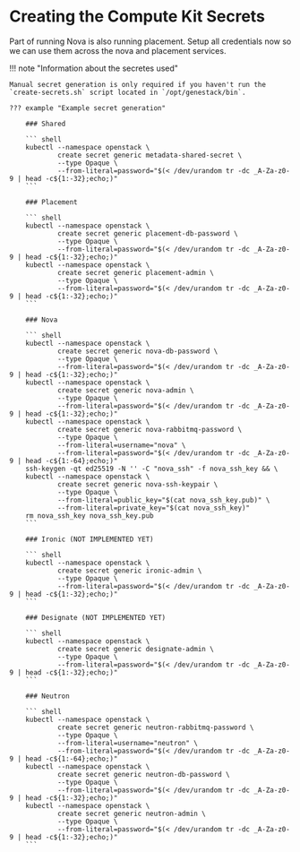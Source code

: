 # Creating the Compute Kit Secrets

Part of running Nova is also running placement. Setup all credentials now so we can use them across the nova and placement services.

!!! note "Information about the secretes used"

    Manual secret generation is only required if you haven't run the `create-secrets.sh` script located in `/opt/genestack/bin`.

    ??? example "Example secret generation"

        ### Shared

        ``` shell
        kubectl --namespace openstack \
                create secret generic metadata-shared-secret \
                --type Opaque \
                --from-literal=password="$(< /dev/urandom tr -dc _A-Za-z0-9 | head -c${1:-32};echo;)"
        ```

        ### Placement

        ``` shell
        kubectl --namespace openstack \
                create secret generic placement-db-password \
                --type Opaque \
                --from-literal=password="$(< /dev/urandom tr -dc _A-Za-z0-9 | head -c${1:-32};echo;)"
        kubectl --namespace openstack \
                create secret generic placement-admin \
                --type Opaque \
                --from-literal=password="$(< /dev/urandom tr -dc _A-Za-z0-9 | head -c${1:-32};echo;)"
        ```

        ### Nova

        ``` shell
        kubectl --namespace openstack \
                create secret generic nova-db-password \
                --type Opaque \
                --from-literal=password="$(< /dev/urandom tr -dc _A-Za-z0-9 | head -c${1:-32};echo;)"
        kubectl --namespace openstack \
                create secret generic nova-admin \
                --type Opaque \
                --from-literal=password="$(< /dev/urandom tr -dc _A-Za-z0-9 | head -c${1:-32};echo;)"
        kubectl --namespace openstack \
                create secret generic nova-rabbitmq-password \
                --type Opaque \
                --from-literal=username="nova" \
                --from-literal=password="$(< /dev/urandom tr -dc _A-Za-z0-9 | head -c${1:-64};echo;)"
        ssh-keygen -qt ed25519 -N '' -C "nova_ssh" -f nova_ssh_key && \
        kubectl --namespace openstack \
                create secret generic nova-ssh-keypair \
                --type Opaque \
                --from-literal=public_key="$(cat nova_ssh_key.pub)" \
                --from-literal=private_key="$(cat nova_ssh_key)"
        rm nova_ssh_key nova_ssh_key.pub
        ```

        ### Ironic (NOT IMPLEMENTED YET)

        ``` shell
        kubectl --namespace openstack \
                create secret generic ironic-admin \
                --type Opaque \
                --from-literal=password="$(< /dev/urandom tr -dc _A-Za-z0-9 | head -c${1:-32};echo;)"
        ```

        ### Designate (NOT IMPLEMENTED YET)

        ``` shell
        kubectl --namespace openstack \
                create secret generic designate-admin \
                --type Opaque \
                --from-literal=password="$(< /dev/urandom tr -dc _A-Za-z0-9 | head -c${1:-32};echo;)"
        ```

        ### Neutron

        ``` shell
        kubectl --namespace openstack \
                create secret generic neutron-rabbitmq-password \
                --type Opaque \
                --from-literal=username="neutron" \
                --from-literal=password="$(< /dev/urandom tr -dc _A-Za-z0-9 | head -c${1:-64};echo;)"
        kubectl --namespace openstack \
                create secret generic neutron-db-password \
                --type Opaque \
                --from-literal=password="$(< /dev/urandom tr -dc _A-Za-z0-9 | head -c${1:-32};echo;)"
        kubectl --namespace openstack \
                create secret generic neutron-admin \
                --type Opaque \
                --from-literal=password="$(< /dev/urandom tr -dc _A-Za-z0-9 | head -c${1:-32};echo;)"
        ```
